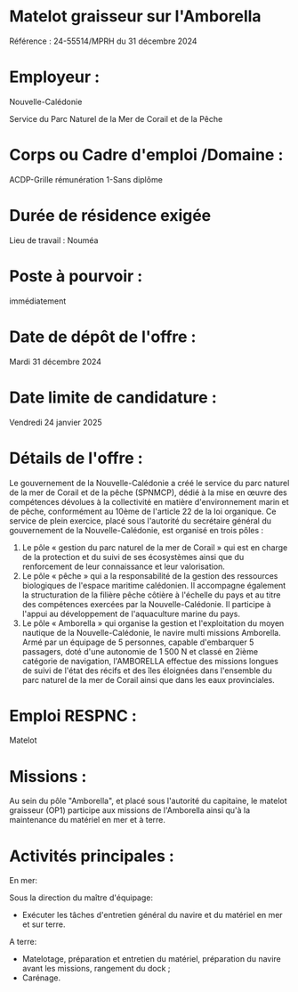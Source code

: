 # Matelot graisseur sur l'Amborella

Référence : 24-55514/MPRH du 31 décembre 2024

# Employeur :

Nouvelle-Calédonie

Service du Parc Naturel de la Mer de Corail et de la Pêche

# Corps ou Cadre d'emploi /Domaine :

ACDP-Grille rémunération 1-Sans diplôme

# Durée de résidence exigée

Lieu de travail : Nouméa

# Poste à pourvoir :

immédiatement

# Date de dépôt de l'offre :

Mardi 31 décembre 2024

# Date limite de candidature :

Vendredi 24 janvier 2025

# Détails de l'offre :

Le gouvernement de la Nouvelle-Calédonie a créé le service du parc naturel de la mer de Corail et de la pêche (SPNMCP), dédié à la mise en œuvre des compétences dévolues à la collectivité en matière d'environnement marin et de pêche, conformément au 10ème de l'article 22 de la loi organique. Ce service de plein exercice, placé sous l'autorité du secrétaire général du gouvernement de la Nouvelle-Calédonie, est organisé en trois pôles :

1. Le pôle « gestion du parc naturel de la mer de Corail » qui est en charge de la protection et du suivi de ses écosystèmes ainsi que du renforcement de leur connaissance et leur valorisation.
2. Le pôle « pêche » qui a la responsabilité de la gestion des ressources biologiques de l'espace maritime calédonien. Il accompagne également la structuration de la filière pêche côtière à l'échelle du pays et au titre des compétences exercées par la Nouvelle-Calédonie. Il participe à l'appui au développement de l'aquaculture marine du pays.
3. Le pôle « Amborella » qui organise la gestion et l'exploitation du moyen nautique de la Nouvelle-Calédonie, le navire multi missions Amborella. Armé par un équipage de 5 personnes, capable d'embarquer 5 passagers, doté d'une autonomie de 1 500 N et classé en 2ième catégorie de navigation, l'AMBORELLA effectue des missions longues de suivi de l'état des récifs et des îles éloignées dans l'ensemble du parc naturel de la mer de Corail ainsi que dans les eaux provinciales.

# Emploi RESPNC :

Matelot

# Missions :

Au sein du pôle "Amborella", et placé sous l'autorité du capitaine, le matelot graisseur (OP1) participe aux missions de l'Amborella ainsi qu'à la maintenance du matériel en mer et à terre.

# Activités principales :

En mer:

Sous la direction du maître d'équipage:

- Exécuter les tâches d'entretien général du navire et du matériel en mer et sur terre.

A terre:

- Matelotage, préparation et entretien du matériel, préparation du navire avant les missions, rangement du dock ;
- Carénage.